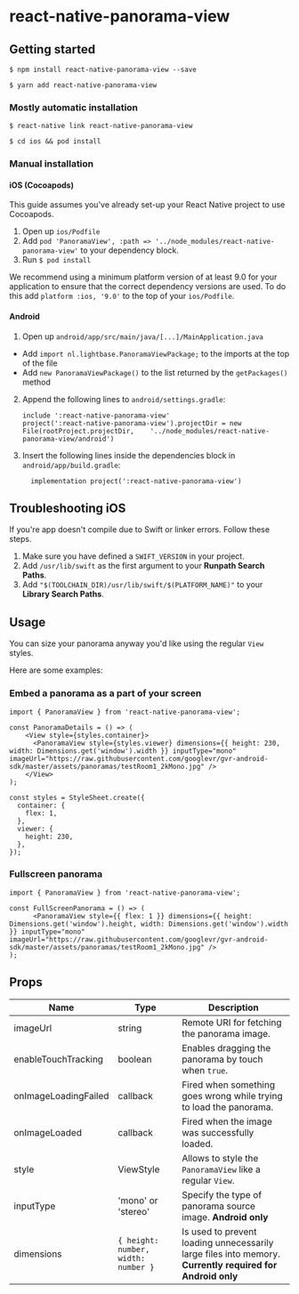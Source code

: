 # react-native-panorama-view

## Getting started

```$ npm install react-native-panorama-view --save```

```$ yarn add react-native-panorama-view```

### Mostly automatic installation

`$ react-native link react-native-panorama-view`

`$ cd ios && pod install`

### Manual installation

#### iOS (Cocoapods)

This guide assumes you've already set-up your React Native project to use Cocoapods.

1. Open up `ios/Podfile`
2. Add `pod 'PanoramaView', :path => '../node_modules/react-native-panorama-view'` to your dependency block.
3. Run `$ pod install`

We recommend using a minimum platform version of at least 9.0 for your application to ensure that the correct dependency versions are used. To do this add `platform :ios, '9.0'` to the top of your `ios/Podfile`.

#### Android

1. Open up `android/app/src/main/java/[...]/MainApplication.java`
  - Add `import nl.lightbase.PanoramaViewPackage;` to the imports at the top of the file
  - Add `new PanoramaViewPackage()` to the list returned by the `getPackages()` method
2. Append the following lines to `android/settings.gradle`:
  	```
  	include ':react-native-panorama-view'
  	project(':react-native-panorama-view').projectDir = new File(rootProject.projectDir, 	'../node_modules/react-native-panorama-view/android')
  	```
3. Insert the following lines inside the dependencies block in `android/app/build.gradle`:
  	```
      implementation project(':react-native-panorama-view')
  	```

## Troubleshooting iOS

If you're app doesn't compile due to Swift or linker errors. Follow these steps.

1. Make sure you have defined a `SWIFT_VERSION` in your project.
2. Add `/usr/lib/swift` as the first argument to your **Runpath Search Paths**.
3. Add `"$(TOOLCHAIN_DIR)/usr/lib/swift/$(PLATFORM_NAME)"` to your **Library Search Paths**.


## Usage

You can size your panorama anyway you'd like using the regular `View` styles. 

Here are some examples:

### Embed a panorama as a part of your screen

```tsx
import { PanoramaView } from 'react-native-panorama-view';

const PanoramaDetails = () => (
    <View style={styles.container}>
      <PanoramaView style={styles.viewer} dimensions={{ height: 230, width: Dimensions.get('window').width }} inputType="mono" imageUrl="https://raw.githubusercontent.com/googlevr/gvr-android-sdk/master/assets/panoramas/testRoom1_2kMono.jpg" />
    </View>
);

const styles = StyleSheet.create({
  container: {
    flex: 1,
  },
  viewer: {
    height: 230,
  },
});
```

### Fullscreen panorama

```tsx
import { PanoramaView } from 'react-native-panorama-view';

const FullScreenPanorama = () => (
      <PanoramaView style={{ flex: 1 }} dimensions={{ height: Dimensions.get('window').height, width: Dimensions.get('window').width }} inputType="mono" imageUrl="https://raw.githubusercontent.com/googlevr/gvr-android-sdk/master/assets/panoramas/testRoom1_2kMono.jpg" />
);
```

## Props
| Name      | Type | Description |
| ----------- | ----------- | ----------- |
| imageUrl      | string       | Remote URI for fetching the panorama image.       |
| enableTouchTracking   | boolean        | Enables dragging the panorama by touch when `true`.        |
| onImageLoadingFailed   | callback        | Fired when something goes wrong while trying to load the panorama.        |
| onImageLoaded   | callback        | Fired when the image was successfully loaded.        |
| style   | ViewStyle        | Allows to style the `PanoramaView` like a regular `View`. |
| inputType   | 'mono' or 'stereo'        | Specify the type of panorama source image. **Android only** |
| dimensions   | `{ height: number, width: number }`        | Is used to prevent loading unnecessarily large files into memory. **Currently required for Android only** |
